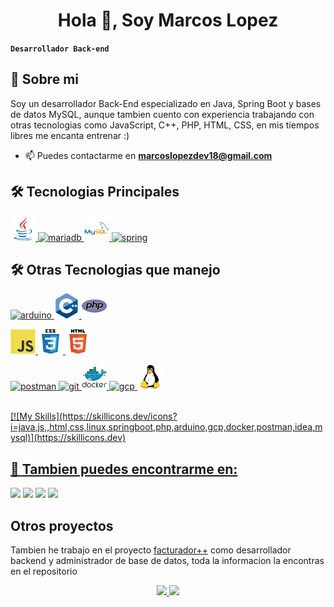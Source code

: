 <h1 align="center">Hola 👋, Soy Marcos Lopez</h1>

**`Desarrollador Back-end`**
## 🚀 Sobre mi
Soy un desarrollador Back-End especializado en Java, Spring Boot y bases de datos MySQL, aunque tambien cuento con experiencia trabajando con otras tecnologias como JavaScript, C++, PHP, HTML, CSS, en mis tiempos libres me encanta entrenar :)

- 📫 Puedes contactarme en **<marcoslopezdev18@gmail.com>**

## 🛠 Tecnologias Principales 
<p align="left">
<a href="https://www.java.com" target="_blank" rel="noreferrer"> <img src="https://raw.githubusercontent.com/devicons/devicon/master/icons/java/java-original.svg" alt="java" width="40" height="40"/> </a>
<a href="https://mariadb.org/" target="_blank" rel="noreferrer"> <img src="https://www.vectorlogo.zone/logos/mariadb/mariadb-icon.svg" alt="mariadb" width="40" height="40"/> </a>
<a href="https://www.mysql.com/" target="_blank" rel="noreferrer"> <img src="https://raw.githubusercontent.com/devicons/devicon/master/icons/mysql/mysql-original-wordmark.svg" alt="mysql" width="40" height="40"/> </a>
<a href="https://spring.io/" target="_blank" rel="noreferrer"> <img src="https://www.vectorlogo.zone/logos/springio/springio-icon.svg" alt="spring" width="40" height="40"/> </a>
</p>

## 🛠 Otras Tecnologias que manejo
<p align="left"> 
<a href="https://www.arduino.cc/" target="_blank" rel="noreferrer"> <img src="https://cdn.worldvectorlogo.com/logos/arduino-1.svg" alt="arduino" width="40" height="40"/> </a>
<a href="https://www.w3schools.com/cpp/" target="_blank" rel="noreferrer"> <img src="https://raw.githubusercontent.com/devicons/devicon/master/icons/cplusplus/cplusplus-original.svg" alt="cplusplus" width="40" height="40"/> </a>
<a href="https://www.php.net" target="_blank" rel="noreferrer"> <img src="https://raw.githubusercontent.com/devicons/devicon/master/icons/php/php-original.svg" alt="php" width="40" height="40"/> </a>

<a href="https://developer.mozilla.org/en-US/docs/Web/JavaScript" target="_blank" rel="noreferrer"> <img src="https://raw.githubusercontent.com/devicons/devicon/master/icons/javascript/javascript-original.svg" alt="javascript" width="40" height="40"/> </a>
<a href="https://www.w3schools.com/css/" target="_blank" rel="noreferrer"> <img src="https://raw.githubusercontent.com/devicons/devicon/master/icons/css3/css3-original-wordmark.svg" alt="css3" width="40" height="40"/> </a>
<a href="https://www.w3.org/html/" target="_blank" rel="noreferrer"> <img src="https://raw.githubusercontent.com/devicons/devicon/master/icons/html5/html5-original-wordmark.svg" alt="html5" width="40" height="40"/> </a>

<a href="https://postman.com" target="_blank" rel="noreferrer"> <img src="https://www.vectorlogo.zone/logos/getpostman/getpostman-icon.svg" alt="postman" width="40" height="40"/> </a>
<a href="https://git-scm.com/" target="_blank" rel="noreferrer"> <img src="https://www.vectorlogo.zone/logos/git-scm/git-scm-icon.svg" alt="git" width="40" height="40"/> </a>
<a href="https://www.docker.com/" target="_blank" rel="noreferrer"> <img src="https://raw.githubusercontent.com/devicons/devicon/master/icons/docker/docker-original-wordmark.svg" alt="docker" width="40" height="40"/> </a>
<a href="https://cloud.google.com" target="_blank" rel="noreferrer"> <img src="https://www.vectorlogo.zone/logos/google_cloud/google_cloud-icon.svg" alt="gcp" width="40" height="40"/> </a>
<a href="https://www.linux.org/" target="_blank" rel="noreferrer"> <img src="https://raw.githubusercontent.com/devicons/devicon/master/icons/linux/linux-original.svg" alt="linux" width="40" height="40"/>
</p>

 <br/>
  [![My Skills](https://skillicons.dev/icons?i=java,js,,html,css,linux,springboot,php,arduino,gcp,docker,postman,idea,mysql)](https://skillicons.dev)
 <br/>

## 🔗 Tambien puedes encontrarme en:

<div data-locale="es_ES" data-size="medium" data-theme="light" data-type="HORIZONTAL" data-vanity="marcos-lopez-dev" data-version="v1"> 
  <a href="https://twitter.com/ikarolopez" target="_blank"><img src="https://img.shields.io/badge/-Twitter-1D9BF0?style=for-the-badge&logo=twitter&logoColor=white" target="_blank"></a>
  <a href="https://instagram.com/srlopez_18" target="_blank"><img src="https://img.shields.io/badge/-Instagram-%23E4405F?style=for-the-badge&logo=instagram&logoColor=white" target="_blank"></a>
  <a href = https://es.stackoverflow.com/users/301174/marcos-lopez"><img src="https://img.shields.io/badge/-Stack_OverFlow-F48023?style=for-the-badge&logo=stackoverflow&logoColor=white" target="_blank"></a>
  <a href="https://ar.linkedin.com/in/marcos-lopez-dev?trk=profile-badge" target="_blank"><img src="https://img.shields.io/badge/-LinkedIn-%230077B5?style=for-the-badge&logo=linkedin&logoColor=white" target="_blank"></a> 

## Otros proyectos
 Tambien he trabajo en el proyecto [facturador++](https://github.com/conjunto-solucion/facturador)
como desarrollador backend y administrador de base de datos, toda la informacion la encontras en el repositorio

<div align="center">
  <a href="https://github.com/MarcossIC">
  <img height="180em" src="https://github-readme-stats.vercel.app/api?username=marcossIC&show_icons=true&theme=gruvbox&include_all_commits=true&count_private=true&border_color=5c5c5c"/>
  <img height="180em" src="https://github-readme-stats.vercel.app/api/top-langs/?username=marcossIC&layout=compact&langs_count=7&theme=gruvbox&border_color=5c5c5c"/>
</div>
